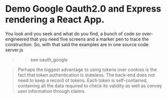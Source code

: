 
# Demo Google Oauth2.0 and Express rendering a React App.

You look and you seek and what do you find, a bunch of code so over-engineered that you need five screens and a marker pen to trace the construction.
So, with that said the examples are in one source code: server.js 


>> see oauth_google

> Perhaps the biggest advantage to using tokens over cookies is the fact that token authentication is stateless. The back-end does not need to keep a record of tokens. Each token is self-contained, containing all the data required to check its validity as well as convey user information through claims.
